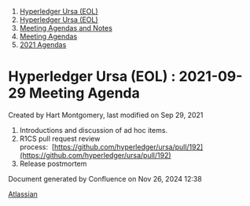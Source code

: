 1. [Hyperledger Ursa (EOL)](index.html)
2. [Hyperledger Ursa (EOL)](19595269.html)
3. [Meeting Agendas and Notes](Meeting-Agendas-and-Notes_19603313.html)
4. [Meeting Agendas](Meeting-Agendas_19603319.html)
5. [2021 Agendas](2021-Agendas_19612025.html)

# Hyperledger Ursa (EOL) : 2021-09-29 Meeting Agenda

Created by Hart Montgomery, last modified on Sep 29, 2021

1. Introductions and discussion of ad hoc items.
2. R1CS pull request review process:  [https://github.com/hyperledger/ursa/pull/192](https://github.com/hyperledger/ursa/pull/192)
3. Release postmortem

Document generated by Confluence on Nov 26, 2024 12:38

[Atlassian](http://www.atlassian.com/)
